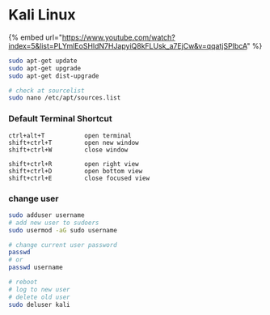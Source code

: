 # Kali Linux

{% embed url="https://www.youtube.com/watch?index=5&list=PLYmlEoSHldN7HJapyiQ8kFLUsk_a7EjCw&v=qqatjSPIbcA" %}

```bash
sudo apt-get update
sudo apt-get upgrade
sudo apt-get dist-upgrade

# check at sourcelist
sudo nano /etc/apt/sources.list
```

### Default Terminal Shortcut

```
ctrl+alt+T           open terminal
shift+ctrl+T         open new window
shift+ctrl+W         close window

shift+ctrl+R         open right view
shift+ctrl+D         open bottom view
shift+ctrl+E         close focused view
```

### change user

```bash
sudo adduser username
# add new user to sudoers
sudo usermod -aG sudo username

# change current user password
passwd
# or
passwd username

# reboot
# log to new user
# delete old user
sudo deluser kali
```
